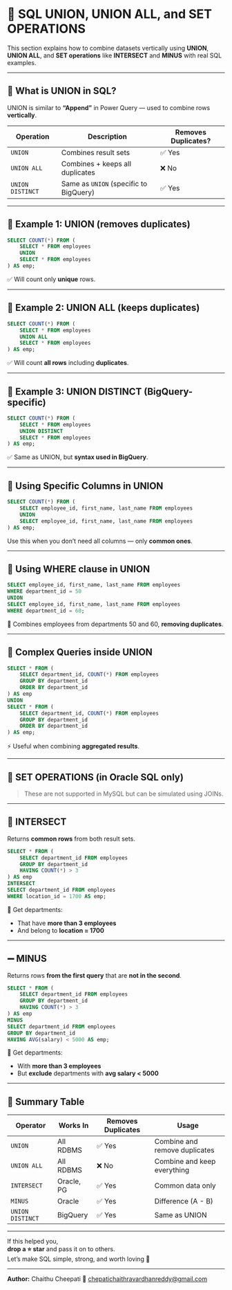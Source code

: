 # 🔀 SQL UNION, UNION ALL, and SET OPERATIONS

This section explains how to combine datasets vertically using **UNION**, **UNION ALL**, and **SET operations** like **INTERSECT** and **MINUS** with real SQL examples.

---

## 🧩 What is UNION in SQL?

UNION is similar to **“Append”** in Power Query — used to combine rows **vertically**.

| Operation        | Description                            | Removes Duplicates? |
|------------------|----------------------------------------|----------------------|
| `UNION`          | Combines result sets                   | ✅ Yes               |
| `UNION ALL`      | Combines + keeps all duplicates        | ❌ No                |
| `UNION DISTINCT` | Same as `UNION` (specific to BigQuery) | ✅ Yes               |

---

## 🔗 Example 1: UNION (removes duplicates)

```sql
SELECT COUNT(*) FROM (
    SELECT * FROM employees
    UNION
    SELECT * FROM employees
) AS emp;
```

✅ Will count only **unique** rows.

---

## 🔗 Example 2: UNION ALL (keeps duplicates)

```sql
SELECT COUNT(*) FROM (
    SELECT * FROM employees
    UNION ALL
    SELECT * FROM employees
) AS emp;
```

✅ Will count **all rows** including **duplicates**.

---

## 🔗 Example 3: UNION DISTINCT (BigQuery-specific)

```sql
SELECT COUNT(*) FROM (
    SELECT * FROM employees
    UNION DISTINCT
    SELECT * FROM employees
) AS emp;
```

✅ Same as UNION, but **syntax used in BigQuery**.

---

## 🎯 Using Specific Columns in UNION

```sql
SELECT COUNT(*) FROM (
    SELECT employee_id, first_name, last_name FROM employees
    UNION
    SELECT employee_id, first_name, last_name FROM employees
) AS emp;
```

Use this when you don’t need all columns — only **common ones**.

---

## 📌 Using WHERE clause in UNION

```sql
SELECT employee_id, first_name, last_name FROM employees
WHERE department_id = 50
UNION
SELECT employee_id, first_name, last_name FROM employees
WHERE department_id = 60;
```

📌 Combines employees from departments 50 and 60, **removing duplicates**.

---

## 🧠 Complex Queries inside UNION

```sql
SELECT * FROM (
    SELECT department_id, COUNT(*) FROM employees
    GROUP BY department_id
    ORDER BY department_id
) AS emp
UNION
SELECT * FROM (
    SELECT department_id, COUNT(*) FROM employees
    GROUP BY department_id
    ORDER BY department_id
) AS emp;
```

⚡ Useful when combining **aggregated results**.

---

## 🧱 SET OPERATIONS (in Oracle SQL only)

> These are not supported in MySQL but can be simulated using JOINs.

---

## 🔁 INTERSECT

Returns **common rows** from both result sets.

```sql
SELECT * FROM (
    SELECT department_id FROM employees
    GROUP BY department_id
    HAVING COUNT(*) > 3
) AS emp
INTERSECT
SELECT department_id FROM employees
WHERE location_id = 1700 AS emp;
```

📌 Get departments:
- That have **more than 3 employees**
- And belong to **location = 1700**

---

## ➖ MINUS

Returns rows **from the first query** that are **not in the second**.

```sql
SELECT * FROM (
    SELECT department_id FROM employees
    GROUP BY department_id
    HAVING COUNT(*) > 3
) AS emp
MINUS
SELECT department_id FROM employees
GROUP BY department_id
HAVING AVG(salary) < 5000 AS emp;
```

📌 Get departments:
- With **more than 3 employees**
- But **exclude** departments with **avg salary < 5000**

---

## 🧠 Summary Table

| Operator         | Works In     | Removes Duplicates | Usage                        |
|------------------|--------------|---------------------|------------------------------|
| `UNION`          | All RDBMS    | ✅ Yes              | Combine and remove duplicates |
| `UNION ALL`      | All RDBMS    | ❌ No               | Combine and keep everything   |
| `INTERSECT`      | Oracle, PG   | ✅ Yes              | Common data only              |
| `MINUS`          | Oracle       | ✅ Yes              | Difference (A - B)            |
| `UNION DISTINCT` | BigQuery     | ✅ Yes              | Same as UNION                 |

---

If this helped you,  
**drop a ⭐ star** and pass it on to others.  
Let’s make SQL simple, strong, and worth loving 💙

---

**Author:** Chaithu Cheepati
📩 chepatichaithravardhanreddy@gmail.com
